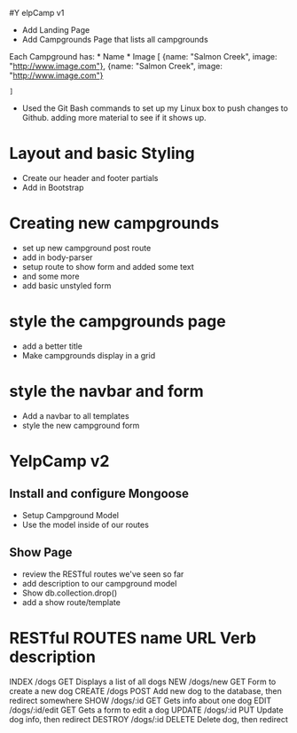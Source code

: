 #Y elpCamp v1
* Add Landing Page
* Add Campgrounds Page that lists all campgrounds

Each Campground has:
	* Name
	* Image
	[
		{name: "Salmon Creek", image: "http://www.image.com"},
		{name: "Salmon Creek", image: "http://www.image.com"}

	]

* Used the Git Bash commands to set up my Linux box to push changes to Github.
adding more material to see if it shows up.

# Layout and basic Styling
* Create our header and footer partials
* Add in Bootstrap

# Creating new campgrounds
* set up new campground post route
* add in body-parser 
* setup route to show form and added some text
* and some more
* add basic unstyled form

# style the campgrounds page
* add a better title
* Make campgrounds display in a grid

# style the navbar and form
* Add a navbar to all templates
* style the new campground form

# YelpCamp v2
## Install and configure Mongoose
* Setup Campground Model
* Use the model inside of our routes

## Show Page
* review the RESTful routes we've seen so far
* add description to our campground model
* Show db.collection.drop()
* add a show route/template

RESTful ROUTES
name 	URL 			Verb 	description
=======================================================
INDEX 	/dogs 			GET 	Displays a list of all dogs
NEW 	/dogs/new 		GET 	Form to create a new dog
CREATE 	/dogs			POST 	Add new dog to the database, then										redirect somewhere
SHOW 	/dogs/:id 		GET		Gets info about one dog
EDIT 	/dogs/:id/edit 	GET 	Gets a form to edit a dog
UPDATE 	/dogs/:id 		PUT 	Update dog info, then redirect
DESTROY /dogs/:id 		DELETE 	Delete dog, then redirect





